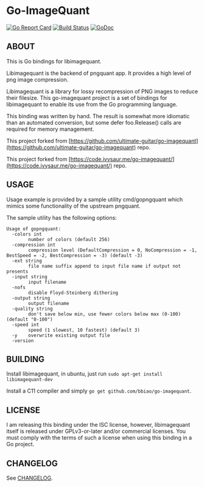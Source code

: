 # Go-ImageQuant
[![Go Report Card](https://goreportcard.com/badge/github.com/bbiao/go-imagequant)](https://goreportcard.com/report/github.com/bbiao/go-imagequant) [![Build Status](https://travis-ci.org/bbiao/go-imagequant.svg?branch=master)](https://travis-ci.org/bbiao/go-imagequant) [![GoDoc](https://godoc.org/github.com/bbiao/go-imagequant?status.svg)](https://godoc.org/github.com/bbiao/go-imagequant)
## ABOUT
This is Go bindings for libimagequant.

Libimagequant is the backend of pngquant app. It provides a high level of png image compression.

Libimagequant is a library for lossy recompression of PNG images to reduce their filesize.  This go-imagequant project is a set of bindings for libimagequant to enable its use from the Go programming language.

This binding was written by hand. The result is somewhat more idiomatic than an automated conversion, but some  defer foo.Release() calls are required for memory management.

This project forked from [https://github.com/ultimate-guitar/go-imagequant](https://github.com/ultimate-guitar/go-imagequant) repo.

This project forked from [https://code.ivysaur.me/go-imagequant/](https://code.ivysaur.me/go-imagequant/) repo.

## USAGE
Usage example is provided by a sample utility cmd/gopngquant which mimics some functionality of the upstream pngquant.

The sample utility has the following options:

```
Usage of gopngquant:
  -colors int
        number of colors (default 256)
  -compression int
        compression level (DefaultCompression = 0, NoCompression = -1, BestSpeed = -2, BestCompression = -3) (default -3)
  -ext string
        file name suffix append to input file name if output not presents
  -input string
        input filename
  -nofs
        disable Floyd-Steinberg dithering
  -output string
        output filename
  -quality string
        don't save below min, use fewer colors below max (0-100) (default "0-100")
  -speed int
        speed (1 slowest, 10 fastest) (default 3)
  -y    overwrite existing output file
  -version
```

## BUILDING

Install libimagequant, in ubuntu, just run `sudo apt-get install libimagequant-dev`

Install a C11 compiler and simply `go get github.com/bbiao/go-imagequant`.

## LICENSE
I am releasing this binding under the ISC license, however, libimagequant itself is released under GPLv3-or-later and/or commercial licenses. You must comply with the terms of such a license when using this binding in a Go project.

## CHANGELOG

See [CHANGELOG](CHANGELOG.md).
